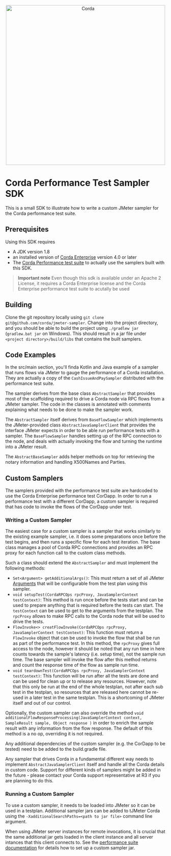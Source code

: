 <p align="center">
  <img src="https://www.corda.net/wp-content/uploads/2016/11/fg005_corda_b.png" alt="Corda" width="500">
</p>

# Corda Performance Test Sampler SDK

This is a small SDK to illustrate how to write a custom JMeter sampler for the Corda performance test suite.

## Prerequisites

Using this SDK requires
- A JDK version 1.8 
- an installed version of [Corda Enterprise](https://www.r3.com/corda-enterprise/) version 4.0 or later
- The [Corda Performance test suite](https://docs.corda.r3.com/performance-testing/toc-tree.html) to actually use the 
samplers built with this SDK.

> **Important note** Even though this sdk is available under an Apache 2 License, it requires a Corda Enterprise
> license and the Corda Enterprise performance test suite to acutally be used


## Building

Clone the git repository locally using `git clone git@github.com/corda/jmeter-sampler`. Change into the project
directory, and you should be able to build the project using `./gradlew jar` (`gradlew.bat jar` on Windows).
This should result in a jar file under `<project directory>/build/libs` that contains the built samplers.

## Code Examples

In the src/main section, you'll finda Kotlin and Java example of a sampler that runs flows via JMeter to gauge
the performance of a Corda installation. They are actually a copy of the `CashIssueAndPaySampler` distributed
with the performance test suite.

The sampler derives from the base class `AbstractSampler` that provides most of the scaffolding required to 
drive a Corda node via RPC flows from a JMeter sampler. The code in the classes is annotated with comments 
explaining what needs to be done to make the sampler work.

The `AbstractSampler` itself derives from `BaseFlowSampler` which implements the JMeter-provided class 
`AbstractJavaSamplerClient` that provides the interface JMeter expects in order to be able run performance
tests with a sampler. The `BaseFlowSampler` handles setting up of the RPC connection to the node, and deals
with actually invoking the flow and turning the runtime into a JMeter result.

The `AbstractBaseSampler` adds helper methods on top for retrieving the notary information and handling X500Names
and Parties.

## Custom Samplers

The samplers provided with the performance test suite are hardcoded to use the Corda Enterprise performance test
CorDapp. In order to run a performance test with a different CorDapp, a custom sampler is required that has
code to invoke the flows of the CorDapp under test.

### Writing a Custom Sampler

The easiest case for a custom sampler is a sampler that works similarly to the existing example sampler, i.e.
it does some preparations once before the test begins, and then runs a specific flow for each test iteration.
The base class manages a pool of Corda RPC connections and provides an RPC proxy for each function call to 
the custom class methods.

Such a class should extend the `AbstractSampler` and must implement the following methods:

* `Set<Argument> getAdditionalArgs()`: This must return a set of all JMeter 
[Arguments](https://jmeter.apache.org/api/org/apache/jmeter/config/Argument.html) that will be configurable 
from the test plan using this sampler.   
* `void setupTest(CordaRPCOps rpcProxy, JavaSamplerContext testContext)`: This method is run once before the tests
start and can be used to prepare anything that is required before the tests can start. The `testContext` can be
used to get to the arguments from the testplan. The `rpcProxy` allows to make RPC calls to the Corda node that 
will be used to drive the tests.
* `FlowInvoke<> creatFlowInvoke(CordaRPCOps rpcProxy, JavaSamplerContext testContext)`: This function must return
a `FlowInvoke` object that can be used to invoke the flow that shall be run as part of the performance test. In
this method, the `rpcProxy` gives full access to the node, however it should be noted that any run time in here
counts towards the sample's latency (i.e. setup time), not the sample run time. The base sampler will invoke 
the flow after this method returns and count the response time of the flow as sample run time.
* `void teardownTest(CordaRPCOps rpcProxy, JavaSamplerContext testContext)`: This function will be run after all 
the tests are done and can be used for clean up or to release any resources. However, note that this only be run 
at the end of the whole testplan, not after each sub test in the testplan, so resources that are released here
cannot be re-used in a later test in the same testplan. This is a shortcoming of JMeter itself and out of our
control. 

Optionally, the custom sampler can also override the method 
`void additionalFlowResponseProcessing(JavaSamplerContext context, SampleResult sample, Object response )`
in order to enrich the sample result with any information from the flow response. The default of this method
is a no op, overriding it is not required.

Any additional dependencies of the custom sampler (e.g. the CorDapp to be tested) need to be added to the
build.gradle file.

Any sampler that drives Corda in a fundamental different way needs to implement `AbstractJavaSamplerClient`
itself and handle all the Corda details in custom code. Support for different kinds of samplers might be added
in the future - please contact your Corda support representative at R3 if you are planning to do this.

 
### Running a Custom Sampler

To use a custom sampler, it needs to be loaded into JMeter so it can be used in a testplan. 
Additional sampler jars can be added to tJMeter Corda using the `-XadditionalSearchPaths=<path to jar file>`
command line argument.

When using JMeter server instances for remote invocations, it is crucial that the same additional jar gets loaded
in the client instance and all server intances that this client connects to. See the [performance suite
documentation](https://docs.corda.r3.com/performance-testing/jmeter-samplers.html#custom-sampler-clients) 
for details how to set up a custom sampler jar.